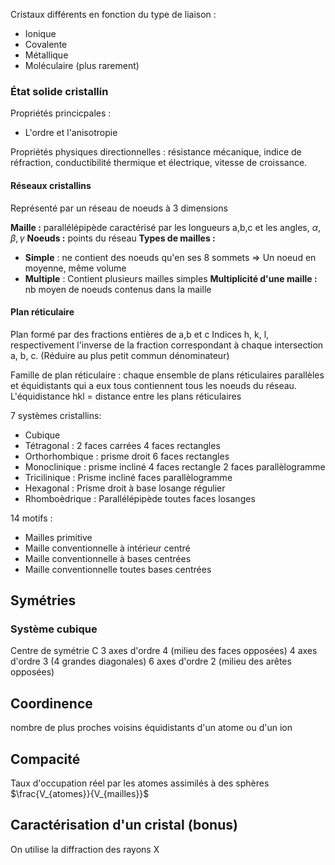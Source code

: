 
Cristaux différents en fonction du type de liaison :
* Ionique
* Covalente
* Métallique
* Moléculaire (plus rarement)

### État solide cristallin
Propriétés princicpales : 
* L'ordre et l'anisotropie

Propriétés physiques directionnelles : résistance mécanique, indice de réfraction, conductibilité thermique et électrique, vitesse de croissance.

#### Réseaux cristallins
Représenté par un réseau de noeuds à 3 dimensions

**Maille :** parallélépipède  caractérisé par les longueurs a,b,c et les angles, $\alpha, \beta, \gamma$
**Noeuds :**  points du réseau
**Types de mailles :**
* **Simple** : ne contient des noeuds qu'en ses 8 sommets => Un noeud en moyenne, même volume
* **Multiple** : Contient plusieurs mailles simples
**Multiplicité d'une maille :** nb moyen de noeuds contenus dans la maille


#### Plan réticulaire
Plan formé par des fractions entières de a,b et c
Indices h, k, l, respectivement l'inverse de la fraction correspondant  à chaque intersection a, b, c. (Réduire au plus petit commun dénominateur)

Famille de plan réticulaire : chaque ensemble de plans réticulaires parallèles et équidistants qui a eux tous contiennent tous les noeuds du réseau. 
L'équidistance hkl = distance entre les plans réticulaires

7 systèmes cristallins:
* Cubique
* Tétragonal : 2 faces carrées 4 faces rectangles
* Orthorhombique : prisme droit 6 faces rectangles
* Monoclinique : prisme incliné 4 faces rectangle 2 faces parallèlogramme
* Tricilinique : Prisme incliné  faces parallèlogramme
* Hexagonal : Prisme droit à base losange régulier
* Rhomboèdrique : Parallélépipède toutes faces losanges

14 motifs :
* Mailles primitive
* Maille conventionnelle à intérieur centré
* Maille conventionnelle à bases centrées
* Maille conventionnelle toutes bases centrées

## Symétries
### Système cubique
Centre de symétrie C
3 axes d'ordre 4 (milieu des faces opposées)
4 axes d'ordre 3 (4 grandes diagonales)
6 axes d'ordre 2 (milieu des arêtes opposées)


## Coordinence
nombre de plus proches voisins équidistants d'un atome ou d'un ion

## Compacité
Taux d'occupation réel par les atomes assimilés à des sphères
$\frac{V_{atomes}}{V_{mailles}}$

## Caractérisation d'un cristal (bonus)
On utilise la diffraction des rayons X

